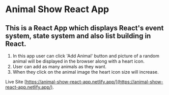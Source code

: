 # Animal Show React App

## This is a React App which displays React's event system, state system and also list building in React.

1. In this app user can click 'Add Animal' button and picture of a random animal will be displayed in the browser along with a heart icon. 
2. User can add as many animals as they want. 
3. When they click on the animal image the heart icon size will increase.

Live Site [https://animal-show-react-app.netlify.app/](https://animal-show-react-app.netlify.app/).

